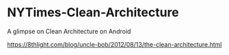 # NYTimes-Clean-Architecture
A glimpse on Clean Architecture on Android

https://8thlight.com/blog/uncle-bob/2012/08/13/the-clean-architecture.html
